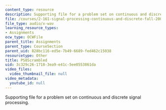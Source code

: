 ```yaml
---
content_type: resource
description: Supporting file for a problem set on continuous and discrete signal processing.
file: /courses/2-161-signal-processing-continuous-and-discrete-fall-2008/3c329c2617183ea9e41c5ee0553861da_PS8Scrambled.wav
file_type: audio/x-wav
learning_resource_types:
- Assignments
ocw_type: OCWFile
parent_title: Assignments
parent_type: CourseSection
parent_uid: 828bc116-ed5e-7b49-6689-fed462c15038
resourcetype: Other
title: PS8Scrambled
uid: 3c329c26-1718-3ea9-e41c-5ee0553861da
video_files:
  video_thumbnail_file: null
video_metadata:
  youtube_id: null
---
```

Supporting file for a problem set on continuous and discrete signal processing.

